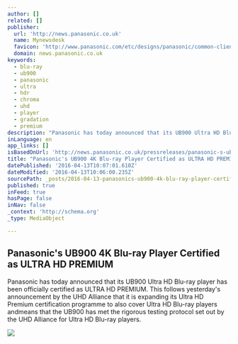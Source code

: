 ```yaml
---
author: []
related: []
publisher:
  url: 'http://news.panasonic.co.uk'
  name: Mynewsdesk
  favicon: 'http://www.panasonic.com/etc/designs/panasonic/common-clientlibs/images/favicon.ico'
  domain: news.panasonic.co.uk
keywords:
  - blu-ray
  - ub900
  - panasonic
  - ultra
  - hdr
  - chroma
  - uhd
  - player
  - gradation
  - premium
description: "Panasonic has today announced that its UB900 Ultra HD Blu-ray player has been officially certified as ULTRA HD PREMIUM. This follows yesterday's announcement by the UHD Alliance that it is expanding its Ultra HD Premium certification programme to also cover Ultra HD Blu-ray players andmeans that the UB900 has met the rigorous testing protocol set out by the UHD Alliance for Ultra HD Blu-ray players."
inLanguage: en
app_links: []
isBasedOnUrl: 'http://news.panasonic.co.uk/pressreleases/panasonic-s-ub900-4k-blu-ray-player-certified-as-ultra-hd-premium-1370478'
title: "Panasonic's UB900 4K Blu-ray Player Certified as ULTRA HD PREMIUM"
datePublished: '2016-04-13T10:07:01.610Z'
dateModified: '2016-04-13T10:06:00.235Z'
sourcePath: _posts/2016-04-13-panasonics-ub900-4k-blu-ray-player-certified-as-ultra-hd-pr.md
published: true
inFeed: true
hasPage: false
inNav: false
_context: 'http://schema.org'
_type: MediaObject

---
```

<article style=""><h1>Panasonic's UB900 4K Blu-ray Player Certified as ULTRA HD PREMIUM</h1><p>Panasonic has today announced that its UB900 Ultra HD Blu-ray player has been officially certified as ULTRA HD PREMIUM. This follows yesterday's announcement by the UHD Alliance that it is expanding its Ultra HD Premium certification programme to also cover Ultra HD Blu-ray players andmeans that the UB900 has met the rigorous testing protocol set out by the UHD Alliance for Ultra HD Blu-ray players.</p><img src="http://resources.mynewsdesk.com/image/upload/t_article_v2/trqrfvyqssuiwvavcnbw.jpg" /></article>